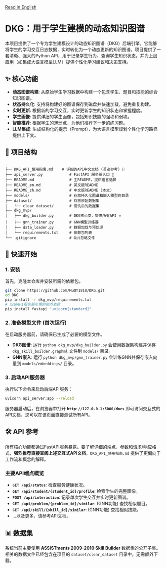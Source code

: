[Read in English](./README_en.md)

# DKG：用于学生建模的动态知识图谱

本项目提供了一个专为学生建模设计的动态知识图谱（DKG）后端引擎。它能够将学生的学习交互日志数据，实时转化为一个动态更新的知识图谱。项目提供了一套清晰、强大的Python API，用于记录学生行为、查询学生知识状态，并为上层应用（如集成大语言模型LLM）提供个性化学习建议和决策支持。

## ✨ 核心功能

- **动态图谱构建**: 从原始学生学习数据中构建一个包含学生、题目和技能的综合知识图谱。
- **状态持久化**: 支持将构建好的图谱保存到磁盘并快速加载，避免重复构建。
- **实时更新**: 根据新的学习交互，实时更新学生的知识状态和掌握程度。
- **学生画像**: 提供详细的学生画像，包括知识技能的强项和弱项。
- **智能推荐**: 根据学生的薄弱点，为他们推荐下一步的练习题。
- **LLM集成**: 生成结构化的提示（Prompt），为大语言模型规划个性化学习路径提供上下文。

## 📂 项目结构

```
.
├── DKG_API_使用指南.md    # 详细的API中文文档 (首选参考) 🌟
├── api_server.py            # FastAPI 服务器入口 🚀
├── README.md                # 主README，提供语言选择
├── README_en.md             # 英文版README
├── README_zh.md             # 中文版README (本文)
├── models/                  # 存放持久化图谱和嵌入模型的目录
├── dataset/                 # 存放原始数据集
│   └── clear_dataset/       # 清洗后的数据集
├── dkg_mvp/
│   ├── dkg_builder.py       # DKG核心类，提供所有API ⭐
│   ├── gnn_trainer.py       # GNN模型训练器
│   ├── data_loader.py       # 数据加载与预处理
│   └── requirements.txt     # 依赖包列表
└── .gitignore               # Git忽略文件
```

## 🚀 快速开始

### 1. 安装

首先，克隆本仓库并安装所需的依赖包。

```bash
git clone https://github.com/MuQY1818/DKG.git
cd DKG
pip install -r dkg_mvp/requirements.txt
# 安装API服务器所需的额外依赖
pip install fastapi "uvicorn[standard]"
```

### 2. 准备模型文件 (首次运行)

在启动服务器前，请确保已生成了必要的模型文件。
- **DKG图谱**: 运行 `python dkg_mvp/dkg_builder.py` 会使用数据集构建并保存 `dkg_skill_builder.graphml` 文件到 `models/` 目录。
- **GNN嵌入**: 运行 `python dkg_mvp/gnn_trainer.py` 会训练GNN并保存嵌入向量到 `models/embeddings/` 目录。

### 3. 启动API服务器

执行以下命令来启动后端API服务：

```bash
uvicorn api_server:app --reload
```

服务器启动后，在浏览器中打开 **`http://127.0.0.1:5000/docs`** 即可访问交互式的API文档，您可以在该页面直接测试所有API。

## 🛠️ API 参考

所有核心功能都通过FastAPI服务暴露。要了解详细的端点、参数和请求/响应格式，**强烈推荐直接查阅上述交互式API文档**。`DKG_API_使用指南.md` 提供了更偏向于工作流和概念的解释。

### 主要API端点概览

- **`GET /api/status`**: 检查服务健康状况。
- **`GET /api/student/{student_id}/profile`**: 检索学生的完整画像。
- **`POST /api/interaction`**: 记录单次学生交互并实时更新图谱。
- **`GET /api/problem/{problem_id}/similar`**: (GNN功能) 查找相似题目。
- **`GET /api/skill/{skill_id}/similar`**: (GNN功能) 查找相似技能。
- ...以及更多，请参考API文档。

## 📊 数据集

系统当前主要使用 **ASSISTments 2009-2010 Skill Builder** 数据集的公开子集。相关的数据文件已经包含在项目的 `dataset/clear_dataset` 目录中，无需额外下载。